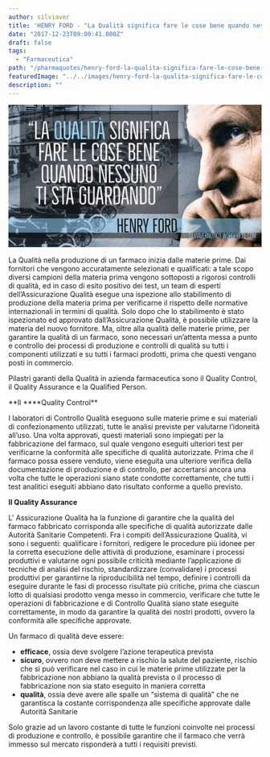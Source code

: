 ```yaml
---
author: silviaver
title: 'HENRY FORD - "La Qualità significa fare le cose bene quando nessuno ti sta guardando"'
date: "2017-12-23T09:00:41.000Z"
draft: false
tags:
  - "Farmaceutica"
path: "/pharmaquotes/henry-ford-la-qualita-significa-fare-le-cose-bene-quando-nessuno-ti-sta-guardando/"
featuredImage: "../../images/henry-ford-la-qualita-significa-fare-le-cose-bene-quando-nessuno-ti-sta-guardando.md/img_4003.jpg"
description: ""
---
```


![IMG_4003.JPG](../../images/henry-ford-la-qualita-significa-fare-le-cose-bene-quando-nessuno-ti-sta-guardando.md/img_4003.jpg)

La Qualità nella produzione di un farmaco inizia dalle materie prime. Dai fornitori che vengono accuratamente selezionati e qualificati: a tale scopo diversi campioni della materia prima vengono sottoposti a rigorosi controlli di qualità, ed in caso di esito positivo dei test, un team di esperti dell’Assicurazione Qualità esegue una ispezione allo stabilimento di produzione della materia prima per verificarne il rispetto delle normative internazionali in termini di qualità. Solo dopo che lo stabilimento è stato ispezionato ed approvato dall’Assicurazione Qualità, è possibile utilizzare la materia del nuovo fornitore. Ma, oltre alla qualità delle materie prime, per garantire la qualità di un farmaco, sono necessari un’attenta messa a punto e controllo dei processi di produzione e controlli di qualità su tutti i componenti utilizzati e su tutti i farmaci prodotti, prima che questi vengano posti in commercio.

Pilastri garanti della Qualità in azienda farmaceutica sono il Quality Control, il Quality Assurance e la Qualified Person.

**Il \*\***Quality Control\*\*

I laboratori di Controllo Qualità eseguono sulle materie prime e sui materiali di confezionamento utilizzati, tutte le analisi previste per valutarne l’idoneità all’uso. Una volta approvati, questi materiali sono impiegati per la fabbricazione del farmaco, sul quale vengono eseguiti ulteriori test per verificarne la conformità alle specifiche di qualità autorizzate. Prima che il farmaco possa essere venduto, viene eseguita una ulteriore verifica della documentazione di produzione e di controllo, per accertarsi ancora una volta che tutte le operazioni siano state condotte correttamente, che tutti i test analitici eseguiti abbiano dato risultato conforme a quello previsto.

**Il Quality Assurance**

L' Assicurazione Qualità ha la funzione di garantire che la qualità del farmaco fabbricato corrisponda alle specifiche di qualità autorizzate dalle Autorità Sanitarie Competenti. Fra i compiti dell’Assicurazione Qualità, vi sono i seguenti: qualificare i fornitori, redigere le procedure più idonee per la corretta esecuzione delle attività di produzione, esaminare i processi produttivi e valutarne ogni possibile criticità mediante l’applicazione di tecniche di analisi del rischio, standardizzare (convalidare) i processi produttivi per garantirne la riproducibilità nel tempo, definire i controlli da eseguire durante le fasi di processo risultate più critiche, prima che ciascun lotto di qualsiasi prodotto venga messo in commercio, verificare che tutte le operazioni di fabbricazione e di Controllo Qualità siano state eseguite correttamente, in modo da garantire la qualità dei nostri prodotti, ovvero la conformità alle specifiche approvate.

Un farmaco di qualità deve essere:

- **efficace**, ossia deve svolgere l’azione terapeutica prevista
- **sicuro**, ovvero non deve mettere a rischio la salute del paziente, rischio che si può verificare nel caso in cui le materie prime utilizzate per la fabbricazione non abbiano la qualità prevista o il processo di fabbricazione non sia stato eseguito in maniera corretta
- **qualità**, ossia deve avere alle spalle un “sistema di qualità” che ne garantisca la costante corrispondenza alle specifiche approvate dalle Autorità Sanitarie

Solo grazie ad un lavoro costante di tutte le funzioni coinvolte nei processi di produzione e controllo, è possibile garantire che il farmaco che verrà immesso sul mercato risponderà a tutti i requisiti previsti.

